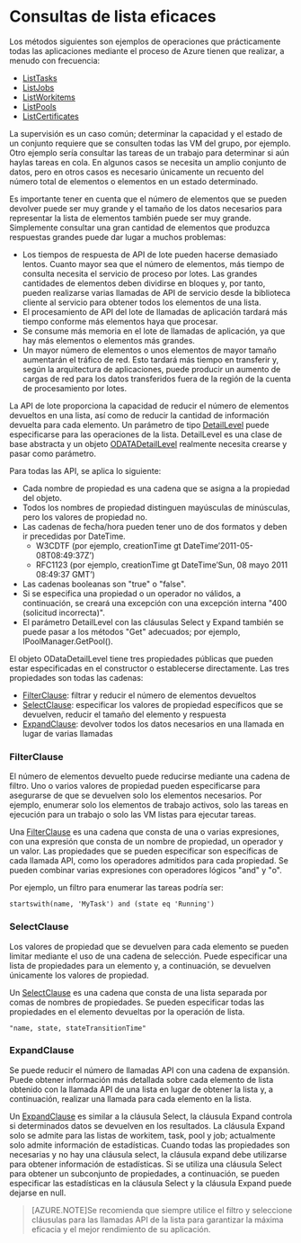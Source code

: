 <properties 
	pageTitle="Consultas de lista eficaces" 
	description="Aprenda cómo reducir la cantidad de información devuelta para cada elemento." 
	services="batch" 
	documentationCenter="" 
	authors="davidmu1" 
	manager="timlt" 
	editor="tysonn"/>

<tags 
	ms.service="multiple" 
	ms.devlang="na" 
	ms.topic="article" 
	ms.tgt_pltfrm="vm-windows" 
	ms.workload="multiple"
	ms.date="05/09/2015" 
	ms.author="davidmu"/>

# Consultas de lista eficaces

Los métodos siguientes son ejemplos de operaciones que prácticamente todas las aplicaciones mediante el proceso de Azure tienen que realizar, a menudo con frecuencia:

- [ListTasks](https://msdn.microsoft.com/library/azure/microsoft.azure.batch.iworkitemmanager.listtasks.aspx)
- [ListJobs](https://msdn.microsoft.com/library/azure/microsoft.azure.batch.iworkitemmanager.listjobs.aspx)
- [ListWorkitems](https://msdn.microsoft.com/library/azure/microsoft.azure.batch.iworkitemmanager.listworkitems.aspx)
- [ListPools](https://msdn.microsoft.com/library/azure/microsoft.azure.batch.ipoolmanager.listpools.aspx)
- [ListCertificates](https://msdn.microsoft.com/library/azure/microsoft.azure.batch.icertificatemanager.listcertificates.aspx)

La supervisión es un caso común; determinar la capacidad y el estado de un conjunto requiere que se consulten todas las VM del grupo, por ejemplo. Otro ejemplo sería consultar las tareas de un trabajo para determinar si aún haylas tareas en cola. En algunos casos se necesita un amplio conjunto de datos, pero en otros casos es necesario únicamente un recuento del número total de elementos o elementos en un estado determinado.

Es importante tener en cuenta que el número de elementos que se pueden devolver puede ser muy grande y el tamaño de los datos necesarios para representar la lista de elementos también puede ser muy grande. Simplemente consultar una gran cantidad de elementos que produzca respuestas grandes puede dar lugar a muchos problemas:

- Los tiempos de respuesta de API de lote pueden hacerse demasiado lentos. Cuanto mayor sea que el número de elementos, más tiempo de consulta necesita el servicio de proceso por lotes. Las grandes cantidades de elementos deben dividirse en bloques y, por tanto, pueden realizarse varias llamadas de API de servicio desde la biblioteca cliente al servicio para obtener todos los elementos de una lista.
- El procesamiento de API del lote de llamadas de aplicación tardará más tiempo conforme más elementos haya que procesar.
- Se consume más memoria en el lote de llamadas de aplicación, ya que hay más elementos o elementos más grandes.
- Un mayor número de elementos o unos elementos de mayor tamaño aumentarán el tráfico de red. Esto tardará más tiempo en transferir y, según la arquitectura de aplicaciones, puede producir un aumento de cargas de red para los datos transferidos fuera de la región de la cuenta de procesamiento por lotes.

La API de lote proporciona la capacidad de reducir el número de elementos devueltos en una lista, así como de reducir la cantidad de información devuelta para cada elemento. Un parámetro de tipo [DetailLevel](https://msdn.microsoft.com/library/azure/microsoft.azure.batch.detaillevel.aspx) puede especificarse para las operaciones de la lista. DetailLevel es una clase de base abstracta y un objeto [ODATADetailLevel](https://msdn.microsoft.com/library/azure/microsoft.azure.batch.odatadetaillevel.aspx) realmente necesita crearse y pasar como parámetro.

Para todas las API, se aplica lo siguiente:

- Cada nombre de propiedad es una cadena que se asigna a la propiedad del objeto.
- Todos los nombres de propiedad distinguen mayúsculas de minúsculas, pero los valores de propiedad no.
- Las cadenas de fecha/hora pueden tener uno de dos formatos y deben ir precedidas por DateTime.
	- W3CDTF (por ejemplo, creationTime gt DateTime’2011-05-08T08:49:37Z’)
	- RFC1123 (por ejemplo, creationTime gt DateTime’Sun, 08 mayo 2011 08:49:37 GMT’)
- Las cadenas booleanas son "true" o "false".
- Si se especifica una propiedad o un operador no válidos, a continuación, se creará una excepción con una excepción interna "400 (solicitud incorrecta)".
- El parámetro DetailLevel con las cláusulas Select y Expand también se puede pasar a los métodos "Get" adecuados; por ejemplo, IPoolManager.GetPool().

El objeto ODataDetailLevel tiene tres propiedades públicas que pueden estar especificadas en el constructor o establecerse directamente. Las tres propiedades son todas las cadenas:

- [FilterClause](#filter): filtrar y reducir el número de elementos devueltos
- [SelectClause](#select): especificar los valores de propiedad específicos que se devuelven, reducir el tamaño del elemento y respuesta
- [ExpandClause](#expand): devolver todos los datos necesarios en una llamada en lugar de varias llamadas

### <a id="filter"></a> FilterClause

El número de elementos devuelto puede reducirse mediante una cadena de filtro. Uno o varios valores de propiedad pueden especificarse para asegurarse de que se devuelven solo los elementos necesarios. Por ejemplo, enumerar solo los elementos de trabajo activos, solo las tareas en ejecución para un trabajo o solo las VM listas para ejecutar tareas.

Una [FilterClause](https://msdn.microsoft.com/library/azure/microsoft.azure.batch.odatadetaillevel.filterclause.aspx) es una cadena que consta de una o varias expresiones, con una expresión que consta de un nombre de propiedad, un operador y un valor. Las propiedades que se pueden especificar son específicas de cada llamada API, como los operadores admitidos para cada propiedad. Se pueden combinar varias expresiones con operadores lógicos "and" y "o".

Por ejemplo, un filtro para enumerar las tareas podría ser:

	startswith(name, 'MyTask') and (state eq 'Running')

### <a id="select"></a> SelectClause

Los valores de propiedad que se devuelven para cada elemento se pueden limitar mediante el uso de una cadena de selección. Puede especificar una lista de propiedades para un elemento y, a continuación, se devuelven únicamente los valores de propiedad.

Un [SelectClause](https://msdn.microsoft.com/library/azure/microsoft.azure.batch.odatadetaillevel.selectclause.aspx) es una cadena que consta de una lista separada por comas de nombres de propiedades. Se pueden especificar todas las propiedades en el elemento devueltas por la operación de lista.

	"name, state, stateTransitionTime"

### <a id="expand"></a> ExpandClause

Se puede reducir el número de llamadas API con una cadena de expansión. Puede obtener información más detallada sobre cada elemento de lista obtenido con la llamada API de una lista en lugar de obtener la lista y, a continuación, realizar una llamada para cada elemento en la lista.

Un [ExpandClause](https://msdn.microsoft.com/library/azure/microsoft.azure.batch.odatadetaillevel.expandclause.aspx) es similar a la cláusula Select, la cláusula Expand controla si determinados datos se devuelven en los resultados. La cláusula Expand solo se admite para las listas de workitem, task, pool y job; actualmente solo admite información de estadísticas. Cuando todas las propiedades son necesarias y no hay una cláusula select, la cláusula expand debe utilizarse para obtener información de estadísticas. Si se utiliza una cláusula Select para obtener un subconjunto de propiedades, a continuación, se pueden especificar las estadísticas en la cláusula Select y la cláusula Expand puede dejarse en null.

> [AZURE.NOTE]Se recomienda que siempre utilice el filtro y seleccione cláusulas para las llamadas API de la lista para garantizar la máxima eficacia y el mejor rendimiento de su aplicación.

<!---HONumber=58_postMigration-->